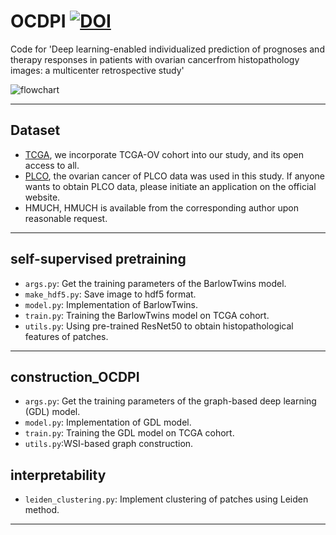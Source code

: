# OCDPI [![DOI](https://zenodo.org/badge/691128305.svg)](https://zenodo.org/doi/10.5281/zenodo.10405066)
Code for 'Deep learning-enabled individualized prediction of prognoses and therapy responses in patients with ovarian cancerfrom histopathology images: a multicenter retrospective study'

![flowchart](https://github.com/ZhoulabCPH/OCDPI/assets/143063392/e77dadbd-3da3-4e9d-9564-536ba309101b)

****
## Dataset 
- [TCGA](https://portal.gdc.cancer.gov/projects/TCGA-OV), we incorporate TCGA-OV cohort into our study, and its open access to all.
- [PLCO](https://cdas.cancer.gov/plco/#:~:text=PLCO%20has%20the%20following%20five%20ClinicalTrials.gov%20registration%20numbers%3A,the%20PLCO%20trial%20are%20available%20on%20this%20website.), the ovarian cancer of PLCO data was used in this study. If anyone wants to obtain PLCO data, please initiate an application on the official website.
- HMUCH, HMUCH is available from the corresponding author upon reasonable request.
****
## self-supervised pretraining
- <code>args.py</code>: Get the training parameters of the BarlowTwins model.
- <code>make_hdf5.py</code>: Save image to hdf5 format.
- <code>model.py</code>: Implementation of BarlowTwins.
- <code>train.py</code>: Training the BarlowTwins model on TCGA cohort.
- <code>utils.py</code>: Using pre-trained ResNet50 to obtain histopathological features of patches.
****
## construction_OCDPI
- <code>args.py</code>: Get the training parameters of the graph-based deep learning (GDL) model.
- <code>model.py</code>: Implementation of GDL model.
- <code>train.py</code>: Training the GDL model on TCGA cohort.
- <code>utils.py</code>:WSI-based graph construction.

## interpretability
- <code>leiden_clustering.py</code>: Implement clustering of patches using Leiden method.
****
